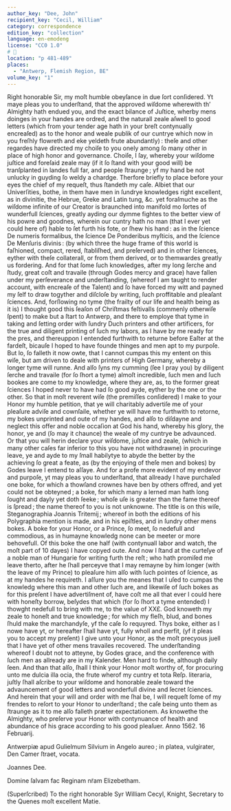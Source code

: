```yaml
---
author_key: "Dee, John"
recipient_key: "Cecil, William"
category: correspondence
edition_key: "collection"
language: en-emodeng
license: "CC0 1.0"
# 🤷
location: "p 481-489"
places:
  - "Antwerp, Flemish Region, BE"
volume_key: "1"
---
```

Right honorable Sir, my moſt
humble obeyſance in due ſort
conſidered. Yt maye pleas you to
underſtand, that the approved wiſdome
wherewith th’ Almighty hath endued
you, and the exact bilance of Juſtice,
wherby mens doinges in your handes
are ordred, and the naturall zeale
aſwell to good letters (which from
your tender age hath in your breſt
contynually encreaſed) as to the
honor and weale publik of our cuntrye
which now in you freſhly flowreth
and eke yeldeth frute abundantly) :
theſe and other regardes have directed
my choiſe to you onely among ſo
many other in place of high honor
and governance. Choiſe, I ſay,
whereby your wiſdome juſtice and
foreſaid zeale may (if it ſo ſtand with
your good will) be tranſplanted in
landes full far, and people ſtraunge ;
yf my hand be not unlucky in
guyding ſo weldy a chardge. Therfore
briefly to place before your eyes the
chief of my requeſt, thus ſtandeth
my caſe. Albiet that our
Univerſities, bothe, in them have men in
ſundrye knowledges right excellent,
as in divinitie, the Hebrue, Greke
and Latin tung, &c. yet foraſmuche
as the wiſdome infinite of our
Creator is braunched into manifold mo
ſortes of wunderfull ſciences, greatly
ayding our dymme fightes to the
better view of his powre and goodnes,
wherein our cuntry hath no man (that
I ever yet could here of) hable to ſet
furth his fote, or ſhew his hand : as
in the ſcience De numeris formalibus,
the ſcience De Ponderibus myſticis,
and the ſcience De Menſuris divinis :
(by which three the huge frame of
this world is faſhioned, compact,
rered, ſtabliſhed, and preſerved) and
in other ſciences, eyther with theſe
collaterall, or from them derived, or
to themwardes greatly us fordering.
And for that ſome ſuch knowledges,
after my long ſerche and ſtudy, great
coſt and travaile (through Godes
mercy and grace) have fallen under
my perſeverance and underſtanding,
(whereof I am taught to render
account, with encreaſe of the Talent)
and ſo have forced my witt and
payned my ſelf to draw togyther and
diſcloſe by writing, ſuch proffitable
and pleaſant ſciences. And,
forſlowing no tyme (the frailty of our life
and health being as it is) I thought good
this ſeaſon of Chriſtmas
feſtivalls (commenly otherwiſe ſpent) to
make but a ſtart to Antwerp, and
there to employe that tyme in taking
and ſetting order with ſundry Duch
printers and other artificers, for the
true and diligent printing of ſuch my
labors, as I have by me ready for the
pres, and thereuppon I entended
furthwith to returne before Eaſter at
the fardeſt, bicauſe I hoped to have
founde thinges and men apt to my
purpoſe. But lo, ſo falleth it now
owte, that I cannot cumpas this my
entent on this wiſe, but am driven to
deale with printers of High
Germany, whereby a longer tyme will
runne. And alſo ſyns my cumming
(ſee I pray you) by diligent ſerche
and travaile (for ſo ſhort a tyme)
almoſt incredible, ſuch men and ſuch
bookes are come to my knowledge,
where they are, as, to the former
great ſciences I hoped never to have
had ſo good ayde, eyther by the one
or the other. So that in moſt
reverent wiſe (the premiſſes conſidered)
I make to your Honor my humble
petition, that ye will charitably
advertiſe me of your pleaſure adviſe and
cownſaile, whether ye will have me
furthwith to retorne, my bokes
unprinted and oute of my handes, and
alſo to diſdayne and neglect this offer
and noble occaſion at God his hand,
whereby his glory, the honor, ye and
(ſo may it chaunce) the weale of my
cuntrye be advaunced. Or that
you will herin declare your wiſdome,
juſtice and zeale, (which in many
other caſes far inferior to this you
have not withdrawne) in procuringe
leave, ye and ayde to my ſmall
habilytye to abyde the better by the
achieving ſo great a feate, as (by the
enjoying of theſe men and bokes) by
Godes leave I entend to aſſaye. And
for a profe more evident of my
endevor and purpoſe, yt may pleas you
to underſtand, that allready I have
purchaſed one boke, for which a
thowſand crownes have ben by others
offred, and yet could not be obteyned ;
a boke, for which many a lerned man
hath long ſought and dayly yet doth
ſeeke ; whoſe uſe is greater than the
fame thereof is ſpread ; the name
thereof to you is not unknowne. The
title is on this wiſe, Steganographia
Joannis Tritemij ; whereof in both the
editions of his Polygraphia mention
is made, and in his epiſtles, and in
ſundry other mens bokes. A boke
for your Honor, or a Prince, ſo meet,
ſo nedefull and commodious, as in
humayne knowledg none can be meeter
or more behovefull. Of this boke
the one half (with contynuall labor
and watch, the moſt part of 10 dayes)
I have copyed oute. And now I
ſtand at the curteſye of a noble man
of Hungarie for writing furth the
reſt ; who hath promiſed me leave
therto, after he ſhall perceyve that
I may remayne by him longer (with
the leave of my Prince) to pleaſure
him alſo with ſuch pointes of ſcience,
as at my handes he requireth.
I aſſure you the meanes that I uſed
to cumpas the knowledg where this
man and other ſuch are, and
likewiſe of ſuch bokes as for this
preſent I have advertiſment of, have
coſt me all that ever I could here
with honeſty borrow, beſydes that
which (for ſo ſhort a tyme entended)
I thowght nedefull to bring with me,
to the value of ⅩⅩ£. God knoweth
my zeale to honeſt and true
knowledge ; for which my fleſh, blud, and
bones ſhuld make the marchandyſe,
yf the caſe ſo requyred. Thys boke,
either as I nowe have yt, or
hereafter ſhall have yt, fully wholl and
perfit, (yf it pleas you to accept my
preſent) I give unto your Honor, as
the moſt precyous juell that I have
yet of other mens travailes recovered.
The underſtanding whereof I doubt
not to atteyne, by Godes grace, and
the conference with ſuch men as
allready are in my Kalender. Men
hard to finde, although daily ſeen.
And than that alſo, ſhall I think
your Honor moſt worthy of, for
procuring unto me dulcia illa ocia, the
frute wherof my cuntry et tota Reſp.
literaria, juſtly ſhall aſcribe to your
wiſdome and honorable zeale toward
the advauncement of good letters and
wonderfull divine and ſecret ſciences.
And herein that your will and
order with me ſhal be, I will requeſt
ſome of my frendes to reſort to your
Honor to underſtand ; the caſe being
unto them as ſtraunge as it to me
alſo falleth præter expectationem. As
knowethe the Almighty, who
preſerve your Honor with contynuance
of health and abundance of his grace
according to his good pleaſuer. Anno
1562. 16 Februarij.

Antwerpiæ apud Gulielmum Silvium
in Angelo aureo ; in platea, vulgirater,
Den Camer ſtraet, vocata.

Joannes Dee.

Domine ſalvam fac Reginam nr̃am
Elizebetham.

(Superſcribed)
To the right honorable Syr
William Cecyl, Knight,
Secretary to the Quenes moſt
excellent Matie.
